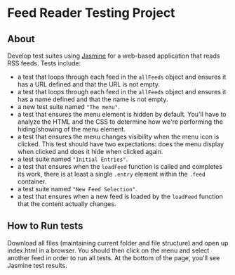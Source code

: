 # Feed Reader Testing Project

## About
Develop test suites using [Jasmine](http://jasmine.github.io/) for a web-based application that reads RSS feeds. Tests include:

* a test that loops through each feed in the `allFeeds` object and ensures it has a URL defined and that the URL is not empty.
* a test that loops through each feed in the `allFeeds` object and ensures it has a name defined and that the name is not empty.
* a new test suite named `"The menu"`.
* a test that ensures the menu element is hidden by default. You'll have to analyze the HTML and the CSS to determine how we're performing the hiding/showing of the menu element.
* a test that ensures the menu changes visibility when the menu icon is clicked. This test should have two expectations: does the menu display when clicked and does it hide when clicked again.
* a test suite named `"Initial Entries"`.
* a test that ensures when the `loadFeed` function is called and completes its work, there is at least a single `.entry` element within the `.feed` container.
* a test suite named `"New Feed Selection"`.
* a test that ensures when a new feed is loaded by the `loadFeed` function that the content actually changes.


## How to Run tests
Download all files (maintaining current folder and file structure) and open up index.html in a browser. You should then click on the menu and select another feed in order to run all tests. At the bottom of the page, you'll see Jasmine test results.
